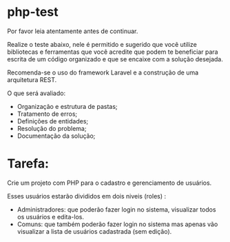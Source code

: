 # php-test
Por favor leia atentamente antes de continuar.

Realize o teste abaixo, nele é permitido e sugerido que vocẽ utilize bibliotecas e ferramentas que você acredite que podem te beneficiar para escrita de um código organizado e que se encaixe com a solução desejada.

Recomenda-se o uso do framework Laravel e a construção de uma arquitetura REST.

O que será avaliado:
- Organização e estrutura de pastas;
- Tratamento de erros;
- Definições de entidades;
- Resolução do problema;
- Documentação da solução;

# Tarefa:

Crie um projeto com PHP para o cadastro e gerenciamento de usuários.

Esses usuários estarão divididos em dois niveis (roles) :

- Administradores: que poderão fazer login no sistema, visualizar todos os usuários e edita-los.
- Comuns: que também poderão fazer login no sistema mas apenas vão visualizar a lista de usuários cadastrada (sem edição).
